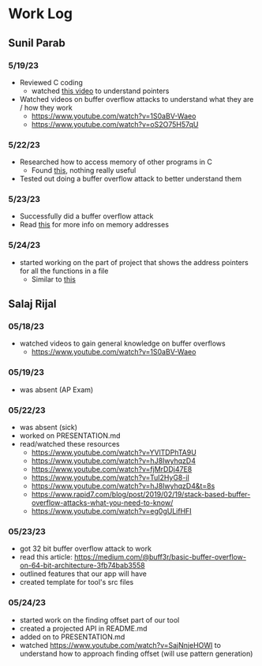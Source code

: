 # Work Log

## Sunil Parab

### 5/19/23

- Reviewed C coding
	- watched [this video](https://www.youtube.com/watch?v=ZCVwB6HJ2wk) to understand pointers
- Watched videos on buffer overflow attacks to understand what they are / how they work
	- https://www.youtube.com/watch?v=1S0aBV-Waeo
	- https://www.youtube.com/watch?v=oS2O75H57qU

### 5/22/23

- Researched how to access memory of other programs in C
	- Found [this](https://stackoverflow.com/questions/68866194/can-you-access-another-programs-stack-heap-if-you-know-the-address), nothing really useful
- Tested out doing a buffer overflow attack to better understand them

### 5/23/23

- Successfully did a buffer overflow attack
- Read [this](https://www.comp.nus.edu.sg/~liangzk/cs5231/overflow/lec02-FunctionCall.pdf) for more info on memory addresses

### 5/24/23

- started working on the part of project that shows the address pointers for all the functions in a file
	- Similar to [this](https://manpages.ubuntu.com/manpages/bionic/man1/readelf.1.html)

## Salaj Rijal

### 05/18/23
- watched videos to gain general knowledge on buffer overflows
	- https://www.youtube.com/watch?v=1S0aBV-Waeo

### 05/19/23
- was absent (AP Exam)

### 05/22/23
- was absent (sick)
- worked on PRESENTATION.md
- read/watched these resources
	- https://www.youtube.com/watch?v=YVlTDPhTA9U
	- https://www.youtube.com/watch?v=hJ8IwyhqzD4
	- https://www.youtube.com/watch?v=fjMrDDj47E8
	- https://www.youtube.com/watch?v=TuI2HyG8-iI
	- https://www.youtube.com/watch?v=hJ8IwyhqzD4&t=8s
	- https://www.rapid7.com/blog/post/2019/02/19/stack-based-buffer-overflow-attacks-what-you-need-to-know/
	- https://www.youtube.com/watch?v=eg0gULifHFI

### 05/23/23
- got 32 bit buffer overflow attack to work
- read this article: https://medium.com/@buff3r/basic-buffer-overflow-on-64-bit-architecture-3fb74bab3558
- outlined features that our app will have
- created template for tool's src files

### 05/24/23
- started work on the finding offset part of our tool
- created a projected API in README.md
- added on to PRESENTATION.md
- watched https://www.youtube.com/watch?v=SajNnjeHOWI to understand how to approach finding offset (will use pattern generation)
